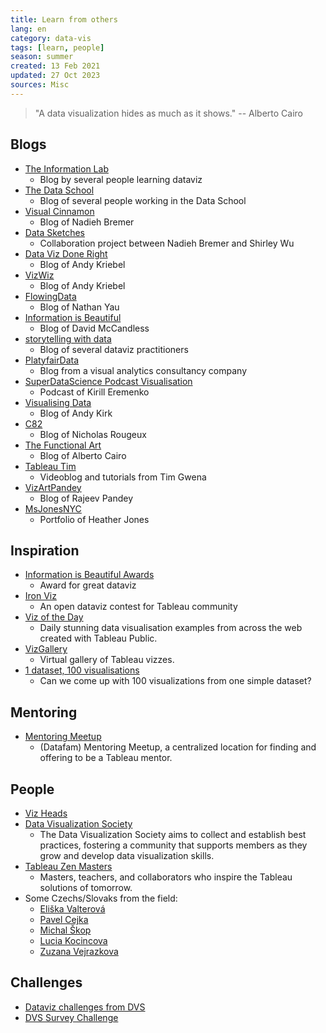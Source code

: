 ```yaml
---
title: Learn from others
lang: en
category: data-vis
tags: [learn, people]
season: summer
created: 13 Feb 2021
updated: 27 Oct 2023
sources: Misc
---
```


> "A data visualization hides as much as it shows."
> -- Alberto Cairo

## Blogs
- [The Information Lab](https://www.theinformationlab.co.uk/)
	- Blog by several people learning dataviz
- [The Data School](https://www.thedataschool.co.uk/blog/)
	- Blog of several people working in the Data School
- [Visual Cinnamon](https://www.visualcinnamon.com/)
	- Blog of Nadieh Bremer
- [Data Sketches](http://www.datasketch.es/)
	- Collaboration project between Nadieh Bremer and Shirley Wu
- [Data Viz Done Right](http://www.datavizdoneright.com/)
	- Blog of Andy Kriebel
- [VizWiz](https://www.vizwiz.com/)
	- Blog of Andy Kriebel
- [FlowingData](https://flowingdata.com/)
	- Blog of Nathan Yau
- [Information is Beautiful](https://informationisbeautiful.net/)
	- Blog of David McCandless
- [storytelling with data](http://www.storytellingwithdata.com/blog)
	- Blog of several dataviz practitioners
- [PlatyfairData](https://playfairdata.com/blog/)
	- Blog from a visual analytics consultancy company
- [SuperDataScience Podcast Visualisation](https://www.superdatascience.com/podcast)
	- Podcast of Kirill Eremenko 
- [Visualising Data](http://www.visualisingdata.com/blog/)
	- Blog of Andy Kirk
- [C82](https://www.c82.net/)
	- Blog of Nicholas Rougeux
- [The Functional Art](http://www.thefunctionalart.com/)
	- Blog of Alberto Cairo
- [Tableau Tim](https://www.tableautim.com/)
	- Videoblog and tutorials from Tim Gwena
- [VizArtPandey](https://vizartpandey.com/category/tableau/)
	- Blog of Rajeev Pandey
- [MsJonesNYC](https://msjonesnyc.com/)
	- Portfolio of Heather Jones

## Inspiration
- [Information is Beautiful Awards](https://www.informationisbeautifulawards.com/showcase?page=1&type=awards)
	- Award for great dataviz
- [Iron Viz](https://www.tableau.com/community/iron-viz)
	- An open dataviz contest for Tableau community
- [Viz of the Day](https://public.tableau.com/s/gallery)
	- Daily stunning data visualisation examples from across the web created with Tableau Public.
- [VizGallery](https://vizgallery.tableaupublic.com/)
	- Virtual gallery of Tableau vizzes.
- [1 dataset, 100 visualisations](https://100.datavizproject.com/)
	- Can we come up with 100 visualizations from one simple dataset?

## Mentoring
- [Mentoring Meetup](http://www.mentoringmeetup.com/)
	- (Datafam) Mentoring Meetup, a centralized location for finding and offering to be a Tableau mentor.

## People
- [Viz Heads](https://vizheads.com/)
- [Data Visualization Society](https://www.datavisualizationsociety.com/)
	- The Data Visualization Society aims to collect and establish best practices, fostering a community that supports members as they grow and develop data visualization skills.
- [Tableau Zen Masters](https://www.tableau.com/zen-masters)
	- Masters, teachers, and collaborators who inspire the Tableau solutions of tomorrow.
- Some Czechs/Slovaks from the field:
	- [Eliška Valterová](https://www.linkedin.com/in/eliskavalterova/)
	- [Pavel Cejka](https://www.linkedin.com/in/pavelcejka/)
	- [Michal Škop](https://github.com/michalskop)
	- [Lucia Kocincova](http://lucyia.com/)
	- [Zuzana Vejrazkova](https://www.linkedin.com/in/zuzanavejrazkova)

## Challenges
- [Dataviz challenges from DVS](https://docs.google.com/spreadsheets/d/1PDsC10-NRVLC5pxZaJ1JO_NzYxVmB7Bx7RPoYPT1h_8/edit#gid=649830353)
- [DVS Survey Challenge](https://www.datavisualizationsociety.com/2020-survey-challenge)
